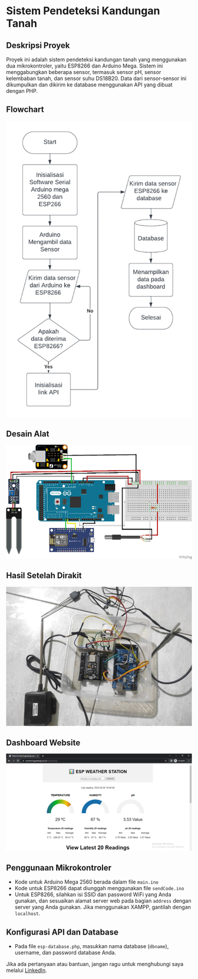 # Sistem Pendeteksi Kandungan Tanah

## Deskripsi Proyek
Proyek ini adalah sistem pendeteksi kandungan tanah yang menggunakan dua mikrokontroler, yaitu ESP8266 dan Arduino Mega. Sistem ini menggabungkan beberapa sensor, termasuk sensor pH, sensor kelembaban tanah, dan sensor suhu DS18B20. Data dari sensor-sensor ini dikumpulkan dan dikirim ke database menggunakan API yang dibuat dengan PHP.

## Flowchart
![Flowchart](images/Flowchart.png)

## Desain Alat
![Desain Alat](images/wiringDesain.png)

## Hasil Setelah Dirakit
![Hasil Setelah Dirakit](images/hasilWiring.png)

## Dashboard Website
![Dashboard Website](images/dashboardWebsite.png)

## Penggunaan Mikrokontroler
- Kode untuk Arduino Mega 2560 berada dalam file `main.ino`
- Kode untuk ESP8266 dapat diunggah menggunakan file `sendCode.ino`
- Untuk ESP8266, silahkan isi SSID dan password WiFi yang Anda gunakan, dan sesuaikan alamat server web pada bagian `address` dengan server yang Anda gunakan. Jika menggunakan XAMPP, gantilah dengan `localhost`.

## Konfigurasi API dan Database
- Pada file `esp-database.php`, masukkan nama database (`dbname`), username, dan password database Anda.

Jika ada pertanyaan atau bantuan, jangan ragu untuk menghubungi saya melalui [LinkedIn](https://www.linkedin.com/in/rafik-kusumah).

